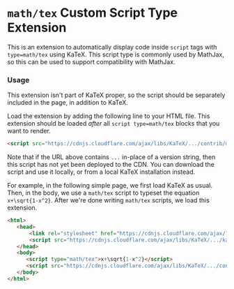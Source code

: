 # `math/tex` Custom Script Type Extension

This is an extension to automatically display code inside `script` tags with `type=math/tex` using KaTeX.
This script type is commonly used by MathJax, so this can be used to support compatibility with MathJax.

### Usage

This extension isn't part of KaTeX proper, so the script should be separately
included in the page, in addition to KaTeX.

Load the extension by adding the following line to your HTML file.
This extension should be loaded *after* all `script type=math/tex` blocks that you want to render.

```html
<script src="https://cdnjs.cloudflare.com/ajax/libs/KaTeX/.../contrib/mathtex-script-type.min.js" integrity="sha384-o+v+EkJWQmZj7XwHBxehTGJKE18182WyyN2glZMTPw9g5XxjN1uwrquNuMX/NJiF"></script>
```
Note that if the URL above contains `...` in-place of a version string, then this script has not yet
been deployed to the CDN.
You can download the script and use it locally, or from a local KaTeX installation instead.

For example, in the following simple page, we first load KaTeX as usual.
Then, in the body, we use a `math/tex` script to typeset the equation `x+\sqrt{1-x^2}`.
After we're done writing `math/tex` scripts, we load this extension.

```html
<html>
   <head>
       <link rel="stylesheet" href="https://cdnjs.cloudflare.com/ajax/libs/KaTeX/.../katex.min.css" integrity="sha384-wITovz90syo1dJWVh32uuETPVEtGigN07tkttEqPv+uR2SE/mbQcG7ATL28aI9H0" crossorigin="anonymous">
       <script src="https://cdnjs.cloudflare.com/ajax/libs/KaTeX/.../katex.min.js" integrity="sha384-/y1Nn9+QQAipbNQWU65krzJralCnuOasHncUFXGkdwntGeSvQicrYkiUBwsgUqc1" crossorigin="anonymous"></script>
   </head>
   <body>
      <script type="math/tex">x+\sqrt{1-x^2}</script>
      <script src="https://cdnjs.cloudflare.com/ajax/libs/KaTeX/.../contrib/mathtex-script-type.min.js" integrity="sha384-o+v+EkJWQmZj7XwHBxehTGJKE18182WyyN2glZMTPw9g5XxjN1uwrquNuMX/NJiF"></script>
   </body>
</html>
```

